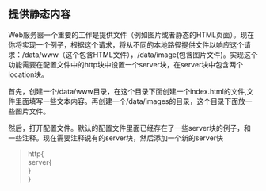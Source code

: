 ## 提供静态内容
Web服务器一个重要的工作是提供文件（例如图片或者静态的HTML页面）。现在你将实现一个例子，根据这个请求，将从不同的本地路径提供文件以响应这个请求：/data/www（这个包含HTML文件），/data/image(包含图片文件)。实现这个功能需要在配置文件中的http块中设置一个server块，在server块中包含两个location块。

首先，创建一个/data/www目录，在这个目录下面创建一个index.html的文件,文件里面填写一些文本内容。再创建一个/data/images的目录，这个目录下面放一些图片文件。

然后，打开配置文件。默认的配置文件里面已经存在了一些server块的例子，和一些注释。现在需要注释说有的server块，然后添加一个新的server快
>http{  
>server{  
>}  
>}
